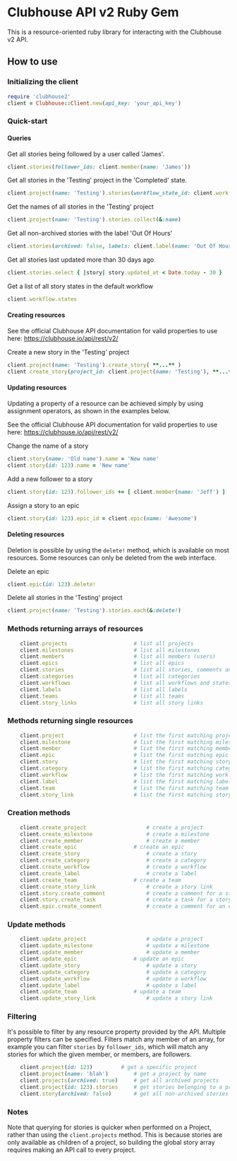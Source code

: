 # Clubhouse API v2 Ruby Gem

This is a resource-oriented ruby library for interacting with the Clubhouse v2 API. 

## How to use

### Initializing the client
```ruby
require 'clubhouse2'
client = Clubhouse::Client.new(api_key: 'your_api_key')
```

### Quick-start
#### Queries
Get all stories being followed by a user called 'James'.
```ruby
client.stories(follower_ids: client.member(name: 'James'))
```

Get all stories in the 'Testing' project in the 'Completed' state.
```ruby
client.project(name: 'Testing').stories(workflow_state_id: client.workflow.state(name: 'Completed'))
```

Get the names of all stories in the 'Testing' project
```ruby
client.project(name: 'Testing').stories.collect(&:name)
```

Get all non-archived stories with the label 'Out Of Hours'
```ruby
client.stories(archived: false, labels: client.label(name: 'Out Of Hours'))
```

Get all stories last updated more than 30 days ago
```ruby
client.stories.select { |story| story.updated_at < Date.today - 30 }
```

Get a list of all story states in the default workflow
```ruby
client.workflow.states
```

#### Creating resources
See the official Clubhouse API documentation for valid properties to use here:
https://clubhouse.io/api/rest/v2/

Create a new story in the 'Testing' project
```ruby
client.project(name: 'Testing').create_story( **...** )
client.create_story(project_id: client.project(name: 'Testing'), **...** )
```

#### Updating resources
Updating a property of a resource can be achieved simply by using assignment operators, as shown in the examples below.

See the official Clubhouse API documentation for valid properties to use here:
https://clubhouse.io/api/rest/v2/

Change the name of a story
```ruby
client.story(name: 'Old name').name = 'New name'
client.story(id: 123).name = 'New name'
```

Add a new follower to a story
```ruby
client.story(id: 123).follower_ids += [ client.member(name: 'Jeff') ]
```

Assign a story to an epic
```ruby
client.story(id: 123).epic_id = client.epic(name: 'Awesome')
```

#### Deleting resources
Deletion is possible by using the `delete!` method, which is available on most resources. Some resources can only be deleted from the web interface.

Delete an epic
```ruby
client.epic(id: 123).delete!
```

Delete all stories in the 'Testing' project
```ruby
client.project(name: 'Testing').stories.each(&:delete!)
```

### Methods returning arrays of resources
```ruby
	client.projects 					# list all projects
	client.milestones 					# list all milestones
	client.members 						# list all members (users)
	client.epics 						# list all epics
	client.stories 						# list all stories, comments and tasks [WARNING: slow!]
	client.categories 					# list all categories
	client.workflows 					# list all workflows and states
	client.labels 						# list all labels
	client.teams 						# list all teams
	client.story_links					# list all story links
```
### Methods returning single resources
```ruby
	client.project 						# list the first matching project
	client.milestone 					# list the first matching milestone
	client.member 						# list the first matching member (user)
	client.epic 						# list the first matching epic
	client.story 						# list the first matching story [WARNING: slow!]
	client.category 					# list the first matching category
	client.workflow 					# list the first matching workflow (usually Default)
	client.label 						# list the first matching label
	client.team 						# list the first matching team
	client.story_link 					# list the first matching story link
```

### Creation methods
```ruby
	client.create_project 					# create a project
	client.create_milestone 				# create a milestone
	client.create_member 					# create a member
	client.create_epic 					# create an epic
	client.create_story 					# create a story
	client.create_category 					# create a category
	client.create_workflow 					# create a workflow
	client.create_label 					# create a label
	client.create_team 					# create a team
	client.create_story_link 				# create a story link
	client.story.create_comment				# create a comment for a story
	client.story.create_task				# create a task for a story
	client.epic.create_comment				# create a comment for an epic
```
### Update methods
```ruby
	client.update_project 					# update a project
	client.update_milestone 				# update a milestone
	client.update_member 					# update a member
	client.update_epic 					# update an epic
	client.update_story 					# update a story
	client.update_category 					# update a category
	client.update_workflow 					# update a workflow
	client.update_label 					# update a label
	client.update_team 					# update a team
	client.update_story_link 				# update a story link
```

### Filtering
It's possible to filter by any resource property provided by the API. Multiple property filters can be specified. Filters match any member of an array, for example you can filter `stories` by `follower_ids`, which will match any stories for which the given member, or members, are followers.
```ruby
	client.project(id: 123)			# get a specific project
	client.project(name: 'blah')		# get a project by name
	client.projects(archived: true) 	# get all archived projects
	client.project(id: 123).stories		# get stories belonging to a project
	client.story(archived: false)		# get all non-archived stories
```
### Notes
Note that querying for stories is quicker when performed on a Project, rather than using the `client.projects` method. This is because stories are only available as children of a project, so building the global story array requires making an API call to every project.